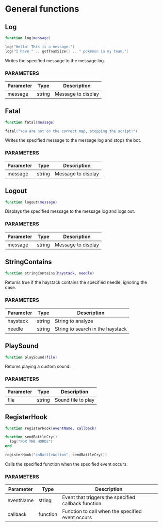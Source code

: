 # General functions

## Log

```lua
function log(message)

log("Hello! This is a message.")
log("I have " .. getTeamSize() .. " pokémon in my team.")
```

Writes the specified message to the message log.

### PARAMETERS

Parameter | Type   | Description
--------- | ------ | -----------
message   | string | Message to display

## Fatal

```lua
function fatal(message)

fatal("You are not on the correct map, stopping the script!")
```

Writes the specified message to the message log and stops the bot.

### PARAMETERS

Parameter | Type   | Description
--------- | ------ | -----------
message   | string | Message to display

## Logout

```lua
function logout(message)
```

Displays the specified message to the message log and logs out.

### PARAMETERS

Parameter | Type   | Description
--------- | ------ | -----------
message   | string | Message to display

## StringContains

```lua
function stringContains(haystack, needle)
```

Returns true if the haystack contains the specified needle, ignoring the case.

### PARAMETERS

Parameter | Type   | Description
--------- | ------ | -----------
haystack  | string | String to analyze
needle    | string | String to search in the haystack

## PlaySound

```lua
function playSound(file)
```

Returns playing a custom sound.

### PARAMETERS

Parameter | Type   | Description
--------- | ------ | -----------
file      | string | Sound file to play

## RegisterHook

```lua
function registerHook(eventName, callback)

function sendBattleCry()
  log("FOR THE HORDE")
end

registerHook("onBattleAction", sendBattleCry())
```

Calls the specified function when the specified event occurs.

### PARAMETERS

Parameter | Type     | Description
--------- | -------- | -----------
eventName | string   | Event that triggers the specified callback function
callback  | function | Function to call when the specified event occurs

